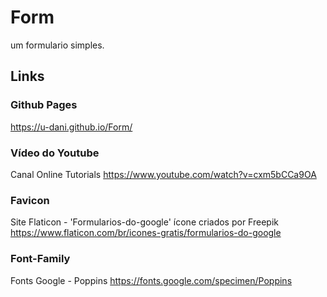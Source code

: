 # Form
 um formulario simples.

## Links
### Github Pages
 https://u-dani.github.io/Form/

### Vídeo do Youtube
  Canal Online Tutorials
  https://www.youtube.com/watch?v=cxm5bCCa9OA

### Favicon
  Site Flaticon - 'Formularios-do-google' ícone criados por Freepik
  https://www.flaticon.com/br/icones-gratis/formularios-do-google

### Font-Family
  Fonts Google - Poppins
  https://fonts.google.com/specimen/Poppins
